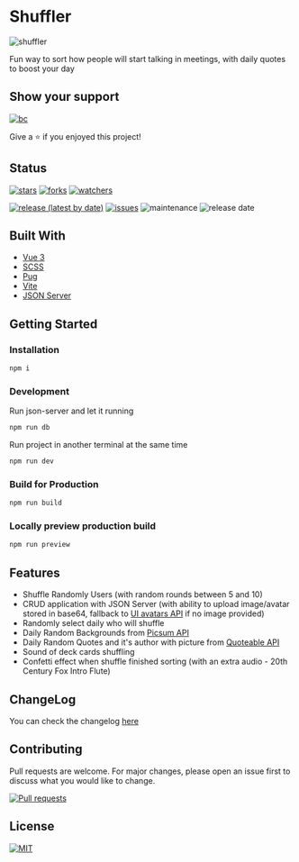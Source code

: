 # Shuffler

![shuffler](https://i.imgur.com/Hq8iFSu.png)

Fun way to sort how people will start talking in meetings, with daily quotes to boost your day

## Show your support

[![bc](https://cdn.buymeacoffee.com/buttons/lato-black.png)](https://www.buymeacoffee.com/dippas)

Give a ⭐️ if you enjoyed this project!

## Status

[![stars](https://img.shields.io/github/stars/dippas/shuffler.svg?style=social)](https://github.com/dippas/shuffler/stargazers)
[![forks](https://img.shields.io/github/forks/dippas/shuffler.svg?style=social)](https://github.com/dippas/shuffler/network)
[![watchers](https://img.shields.io/github/watchers/dippas/shuffler?label=Watchers&style=social)](https://github.com/dippas/shuffler/watchers)

[![release (latest by date)](https://img.shields.io/github/v/release/dippas/shuffler)](https://github.com/dippas/shuffler/releases/latest)
[![issues](https://img.shields.io/github/issues/dippas/shuffler)](https://github.com/dippas/shuffler/issues)
![maintenance](https://img.shields.io/maintenance/yes/2021)
![release date](https://img.shields.io/github/release-date/dippas/shuffler)

## Built With

* [Vue 3](https://vuejs.org/)
* [SCSS](https://sass-lang.com/)
* [Pug](https://pugjs.org/)
* [Vite](https://vitejs.dev/)
* [JSON Server](https://github.com/typicode/json-server)

## Getting Started

### Installation

```sh
npm i
```

### Development

Run json-server and let it running

```sh
npm run db
```

Run project in another terminal at the same time

```sh
npm run dev
```

### Build for Production

```sh
npm run build
```

### Locally preview production build

```sh
npm run preview
```

## Features

* Shuffle Randomly Users (with random rounds between 5 and 10)
* CRUD application with JSON Server (with ability to upload image/avatar stored in base64, fallback to [UI avatars API](https://eu.ui-avatars.com) if no image provided)
* Randomly select daily who will shuffle
* Daily Random Backgrounds from [Picsum API](https://picsum.photos/)
* Daily Random Quotes and it's author with picture from [Quoteable API](https://api.quotable.io/)
* Sound of deck cards shuffling
* Confetti effect when shuffle finished sorting (with an extra audio - 20th Century Fox Intro Flute)

## ChangeLog

You can check the changelog [here](https://github.com/dippas/shuffler/releases)

## Contributing

Pull requests are welcome. For major changes, please open an issue first to discuss what you would like to change.

[![Pull requests](https://img.shields.io/github/issues-pr/dippas/shuffler)](https://github.com/dippas/shuffler/pulls)

## License

[![MIT](https://img.shields.io/github/license/dippas/shuffler)](https://choosealicense.com/licenses/mit/)
